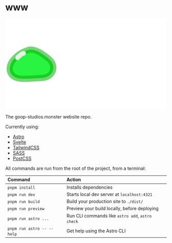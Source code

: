 # www


<img src="./.resources/big_icon_green.svg" align="center" alt="Goop Studios Logo"></img>


The goop-studios.monster website repo.

Currently using:

- [Astro](https://astro.build)
- [Svelte](https://svelte.dev)
- [TailwindCSS](https://tailwindcss.com)
- [SASS](https://sass-lang.com/)
- [PostCSS](https://postcss.org/)





All commands are run from the root of the project, from a terminal:

| Command                    | Action                                           |
| :------------------------- | :----------------------------------------------- |
| `pnpm install`             | Installs dependencies                            |
| `pnpm run dev`             | Starts local dev server at `localhost:4321`      |
| `pnpm run build`           | Build your production site to `./dist/`          |
| `pnpm run preview`         | Preview your build locally, before deploying     |
| `pnpm run astro ...`       | Run CLI commands like `astro add`, `astro check` |
| `pnpm run astro -- --help` | Get help using the Astro CLI                     |